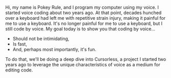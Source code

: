 Hi, my name is Pokey Rule, and I program my computer using my voice.
I started voice coding about two years ago. At that point, decades hunched over a keyboard had left me with repetitive strain injury, making it painful for me to use a keyboard.
It's no longer painful for me to use a keyboard, but I still code by voice.
My goal today is to show you that coding by voice...

- Should not be intimidating,
- Is fast,
- And, perhaps most importantly, it's fun.

To do that, we'll be doing a deep dive into Cursorless, a project I started two years ago to leverage the unique characteristics of voice as a medium for editing code.
